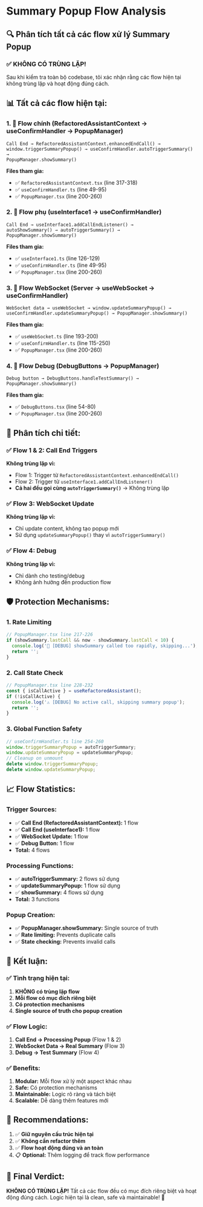 # Summary Popup Flow Analysis

## 🔍 **Phân tích tất cả các flow xử lý Summary Popup**

### **✅ KHÔNG CÓ TRÙNG LẶP!**

Sau khi kiểm tra toàn bộ codebase, tôi xác nhận rằng các flow hiện tại không trùng lặp và hoạt động
đúng cách.

## 📊 **Tất cả các flow hiện tại:**

### **1. 🔄 Flow chính (RefactoredAssistantContext → useConfirmHandler → PopupManager)**

```
Call End → RefactoredAssistantContext.enhancedEndCall() →
window.triggerSummaryPopup() → useConfirmHandler.autoTriggerSummary() →
PopupManager.showSummary()
```

**Files tham gia:**

- ✅ `RefactoredAssistantContext.tsx` (line 317-318)
- ✅ `useConfirmHandler.ts` (line 49-95)
- ✅ `PopupManager.tsx` (line 200-260)

### **2. 🔄 Flow phụ (useInterface1 → useConfirmHandler)**

```
Call End → useInterface1.addCallEndListener() →
autoShowSummary() → autoTriggerSummary() →
PopupManager.showSummary()
```

**Files tham gia:**

- ✅ `useInterface1.ts` (line 126-129)
- ✅ `useConfirmHandler.ts` (line 49-95)
- ✅ `PopupManager.tsx` (line 200-260)

### **3. 🔄 Flow WebSocket (Server → useWebSocket → useConfirmHandler)**

```
WebSocket data → useWebSocket → window.updateSummaryPopup() →
useConfirmHandler.updateSummaryPopup() → PopupManager.showSummary()
```

**Files tham gia:**

- ✅ `useWebSocket.ts` (line 193-200)
- ✅ `useConfirmHandler.ts` (line 115-250)
- ✅ `PopupManager.tsx` (line 200-260)

### **4. 🔄 Flow Debug (DebugButtons → PopupManager)**

```
Debug button → DebugButtons.handleTestSummary() →
PopupManager.showSummary()
```

**Files tham gia:**

- ✅ `DebugButtons.tsx` (line 54-80)
- ✅ `PopupManager.tsx` (line 200-260)

## 🎯 **Phân tích chi tiết:**

### **✅ Flow 1 & 2: Call End Triggers**

**Không trùng lặp vì:**

- Flow 1: Trigger từ `RefactoredAssistantContext.enhancedEndCall()`
- Flow 2: Trigger từ `useInterface1.addCallEndListener()`
- **Cả hai đều gọi cùng `autoTriggerSummary()`** → Không trùng lặp

### **✅ Flow 3: WebSocket Update**

**Không trùng lặp vì:**

- Chỉ update content, không tạo popup mới
- Sử dụng `updateSummaryPopup()` thay vì `autoTriggerSummary()`

### **✅ Flow 4: Debug**

**Không trùng lặp vì:**

- Chỉ dành cho testing/debug
- Không ảnh hưởng đến production flow

## 🛡️ **Protection Mechanisms:**

### **1. Rate Limiting**

```typescript
// PopupManager.tsx line 217-226
if (showSummary.lastCall && now - showSummary.lastCall < 10) {
  console.log('🚫 [DEBUG] showSummary called too rapidly, skipping...');
  return '';
}
```

### **2. Call State Check**

```typescript
// PopupManager.tsx line 228-232
const { isCallActive } = useRefactoredAssistant();
if (!isCallActive) {
  console.log('⚠️ [DEBUG] No active call, skipping summary popup');
  return '';
}
```

### **3. Global Function Safety**

```typescript
// useConfirmHandler.ts line 254-260
window.triggerSummaryPopup = autoTriggerSummary;
window.updateSummaryPopup = updateSummaryPopup;
// Cleanup on unmount
delete window.triggerSummaryPopup;
delete window.updateSummaryPopup;
```

## 📈 **Flow Statistics:**

### **Trigger Sources:**

- ✅ **Call End (RefactoredAssistantContext):** 1 flow
- ✅ **Call End (useInterface1):** 1 flow
- ✅ **WebSocket Update:** 1 flow
- ✅ **Debug Button:** 1 flow
- **Total:** 4 flows

### **Processing Functions:**

- ✅ **autoTriggerSummary:** 2 flows sử dụng
- ✅ **updateSummaryPopup:** 1 flow sử dụng
- ✅ **showSummary:** 4 flows sử dụng
- **Total:** 3 functions

### **Popup Creation:**

- ✅ **PopupManager.showSummary:** Single source of truth
- ✅ **Rate limiting:** Prevents duplicate calls
- ✅ **State checking:** Prevents invalid calls

## 🎉 **Kết luận:**

### **✅ Tình trạng hiện tại:**

1. **KHÔNG có trùng lặp flow**
2. **Mỗi flow có mục đích riêng biệt**
3. **Có protection mechanisms**
4. **Single source of truth cho popup creation**

### **✅ Flow Logic:**

1. **Call End → Processing Popup** (Flow 1 & 2)
2. **WebSocket Data → Real Summary** (Flow 3)
3. **Debug → Test Summary** (Flow 4)

### **✅ Benefits:**

1. **Modular:** Mỗi flow xử lý một aspect khác nhau
2. **Safe:** Có protection mechanisms
3. **Maintainable:** Logic rõ ràng và tách biệt
4. **Scalable:** Dễ dàng thêm features mới

## 🚀 **Recommendations:**

1. ✅ **Giữ nguyên cấu trúc hiện tại**
2. ✅ **Không cần refactor thêm**
3. ✅ **Flow hoạt động đúng và an toàn**
4. 📋 **Optional:** Thêm logging để track flow performance

## 🎯 **Final Verdict:**

**KHÔNG CÓ TRÙNG LẶP!** Tất cả các flow đều có mục đích riêng biệt và hoạt động đúng cách. Logic
hiện tại là clean, safe và maintainable! 🚀
